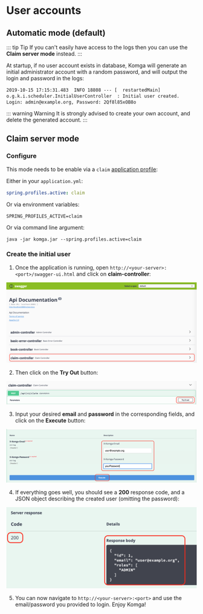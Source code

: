 # User accounts

## Automatic mode (default)

::: tip Tip
If you can't easily have access to the logs then you can use the **Claim server mode** instead.
:::

At startup, if no user account exists in database, Komga will generate an initial administrator account with a random password, and will output the login and password in the logs:

```
2019-10-15 17:15:31.483  INFO 18808 --- [  restartedMain] o.g.k.i.scheduler.InitialUserController  : Initial user created. Login: admin@example.org, Password: 2Qf8l85xOB8o
```

::: warning Warning
It is strongly advised to create your own account, and delete the generated account.
:::

## Claim server mode <Badge text="0.18.0+" />

### Configure

This mode needs to be enable via a `claim` [application profile](/configuration/#spring-profiles-active-spring-profiles-active-prod):

Either in your `application.yml`:
```yaml
spring.profiles.active: claim
```

Or via environment variables:
```
SPRING_PROFILES_ACTIVE=claim
```

Or via command line argument:
```shell script
java -jar komga.jar --spring.profiles.active=claim
```

### Create the initial user

1. Once the application is running, open `http://<your-server>:<port>/swagger-ui.html` and click on **claim-controller**:

![claim-1](/assets/media/claim-1.png)

2. Then click on the **Try Out** button:

![claim-2](/assets/media/claim-2.png)

3. Input your desired **email** and **password** in the corresponding fields, and click on the **Execute** button:

![claim-3](/assets/media/claim-3.png)

4. If everything goes well, you should see a **200** response code, and a JSON object describing the created user (omitting the password):

![claim-4](/assets/media/claim-4.png)

5. You can now navigate to `http://<your-server>:<port>` and use the email/password you provided to login. Enjoy Komga!